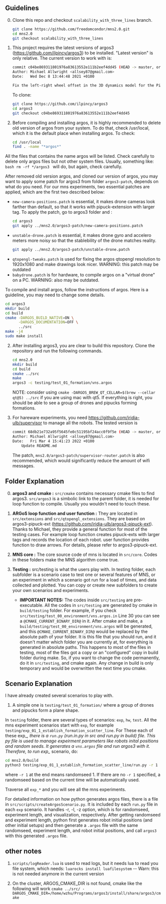 ## Guidelines
0. Clone this repo and checkout `scalability_with_three_lines` branch.
	```bash
	git clone https://github.com/freedomcondor/mns2.0.git
	cd mns2.0
	git checkout scalability_with_three_lines
	```
1. This project requires the latest versions of argos3 (https://github.com/ilpincy/argos3) to be installed.
	"Latest version" is only relative. The current version to work with is:
	```bash
	commit c04be869311801976a83613552e111b2eef4dd45 (HEAD -> master, origin/master, origin/HEAD)
	Author: Michael Allwright <allsey87@gmail.com>
	Date:   Wed Dec 8 13:44:48 2021 +0100

	Fix the left-right wheel offset in the 3D dynamics model for the Pi-Puck (#196)
	```
	To clone:
	```bash
	git clone https://github.com/ilpincy/argos3
	cd argos3
	git checkout c04be869311801976a83613552e111b2eef4dd45
	```

2. Before compiling and installing argos, it is highly recommended to delete old version of argos from your system. To do that, check /usr/local, which it is the default place when installing argos. To check:
	```bash
	cd /usr/local
	find . -name "*argos*"
	```

All the files that contains the name argos will be listed. Check carefully to delete only argos files but not other system files. Usually, something like:
	```bash
	rm -rf */argos3
	```
will do, but again, check carefully.

After removed old version argos, and cloned our version of argos, you may want to apply some patch for argos3 from folder `argos3-patch`, depends on what do you need. For our mns experiments, two essential patches are applied, which are the first two described below:
* `new-camera-positions.patch` is essential, it makes drone cameras look farther than default, so that it works with pipuck-extension with larger tag. To apply the patch, go to argos3 folder and :
	```bash
	cd argos3
	git apply ../mns2.0/argos3-patch/new-camera-positions.patch
	```
* `unstable-drone.patch` is essential, it makes drone gyro and accelero meters more noisy so that the stablebility of the drone matches reality. 
	```bash
	git apply ../mns2.0/argos3-patch/unstable-drone.patch
	```
* `qtopengl-tweaks.patch` is used for fixing the argos qtopengl resolution to 1920x1080 and make drawings look nicer. WARNING: this patch may be outdated
* `babydrone.patch` is for hardware, to compile argos on a "virtual drone" on a PC. WARNING: also may be outdated.

To compile and install argos, follow the instructions of argos. Here is a guideline, you may need to change some details.
```bash
cd argos3
mkdir build
cd build
cmake -DARGOS_BUILD_NATIVE=ON \
      -DARGOS_DOCUMENTATION=OFF \
      ../src
make -j4
sudo make install
```

2. After installing argos3, you are clear to build this repository. Clone the repository and run the following commands.
	```bash
	cd mns2.0
	mkdir build
	cd build
	cmake ../src 
	make
	argos3 -c testing/test_01_formation/vns.argos
	```
	NOTE: consider using `cmake -DARGOS_BREW_QT_CELLAR=$(brew --cellar qt@5) ../src` if you are using mac with qt5.
	If everything is right, you should be able to see a group of drones and pipucks forming formations.

3. For hareware experiments, you need https://github.com/iridia-ulb/supervisor to manage all the robots. The tested version is
	```bash
	commit 68db21e732a95f5645fe0c51195bf24acc0f9f5e (HEAD -> master, origin/master, origin/HEAD)
	Author: Michael Allwright <allsey87@gmail.com>
	Date:   Fri Mar 4 15:41:23 2022 +0100
	    Update README.md
	```
	The patch, `mns2.0/argos3-patch/supervisor-router.patch` is also recommended, which would significantly reduce the amount of wifi messages.

## Folder Explanation
0. **argos3 and cmake :** `src/cmake` contains necessary cmake files to find argos3. `src/argos3` is a simbolic link to the parent folder, it is needed for loop function to compile. Usually you wouldn't need to touch these.

1. **ARGoS loop function and user function :** They are located in `src/extensions` and `src/qtopengl_extensions`. They are based on argos3-pipuck-ext (https://github.com/iridia-ulb/argos3-pipuck-ext). Thanks to Michael, they provide a general function for most of the testing cases. For example loop function creates pipuck-exts with larger tags and records the location of each robot. user function provides function to draw arrows. For details, please refer to argos3-pipuck-ext.

2. **MNS core :**  The core source code of mns is located in `src/core`. Codes in these folders make the MNS algorithm come true.

3. **Testing :** src/testing is what the users play with. In testing folder, each subfolder is a scenario case to test one or several features of MNS, or an experiment in which a scenario got run for a load of times, and data collected and plotted. You can copy or create new subfolders to create your own scenarios and experiments.
	
	* **IMPORTANT NOTES:** The codes inside `src/testing` are pre-executable. All the codes in `src/testing` are generated by cmake in `build/testing` folder.
	For example, if you check `src/testing/test_00_environment/vns.argos.in` Line 30
	you can see a `@CMAKE_CURRENT_BINARY_DIR@` in it. After cmake and make, a `build/testing/test_00_environment/vns.argos` will be generated, and this `@CMAKE_CURRENT_BINARY_DIR@` would be replaced by the absolute path of your folder. It is this file that you should run, and it doesn't matter which folder you are currently at, for everything is generated in absolute paths.
	This happens to most of the files in testing, most of the files got a copy or an "configured" copy in build folder during make. So, if you want to change the code permanently, do it in `src/testing`, and cmake again. Any change in build is only temporary and would be overwritten the next time you cmake.
	
## Scenario Explanation

I have already created several scenarios to play with. 
1. A simple one is `testing/test_01_formation/` where a group of drones and pipucks form a plane shape.

In `testing` folder, there are several types of scenarios: `exp`, `hw`, `test`. All the mns experiment scenarios start with `exp`, for example `testing/exp_01_1_establish_formation_scatter_line`. For These each of these exp_*, there is a `run.py` (run.in.py in src and run.py in build) file. This py file is used to manage expeirment parameters like robots inital positions and random seeds. It generates a `vns.argos` file and run argos3 with it. Therefore, to run exp_* scenario, do:

```bash
cd mns2.0/build
python3 testing/exp_01_1_establish_formation_scatter_line/run.py -r 1
```
where `-r 1` at the end means randomseed 1. If there are no `-r 1` specified, a randomseed based on the current time will be automatically used.

Traverse all `exp_*` and you will see all the mns experiments. 

For detailed information on how python generates argos files, there is a file in `src/scripts/createArgosScenario.py`. It is included by each `run.py` file in each `exp` scenario. It handles -r, -l, -z option, which is for randomseed, experiment length, and visualization, respectively. After getting randomseed and experiment length, python first generates robot initial positions (and other initial setups) and then generate a `.argos` file with the same randomseed, experiment length, and robot initial positions, and call `argos3` with this generated `.argos` file. 

## other notes

1. `scripts/logReader.lua` is used to read logs, but it needs lua to read you file system, which needs: `luarocks install luafilesystem` -- Warn: this is not needed anymore in the current version

2. On the cluster, ARGOS_CMAKE_DIR is not found, cmake like the following will work
`cmake ../src/ -DARGOS_CMAKE_DIR=/home/wzhu/Programs/argos3/install/share/argos3/cmake`